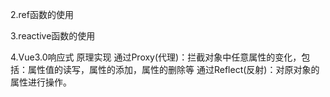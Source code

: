 2.ref函数的使用

3.reactive函数的使用

4.Vue3.0响应式
原理实现
    通过Proxy(代理)：拦截对象中任意属性的变化，包括：属性值的读写，属性的添加，属性的删除等
    通过Reflect(反射)：对原对象的属性进行操作。
